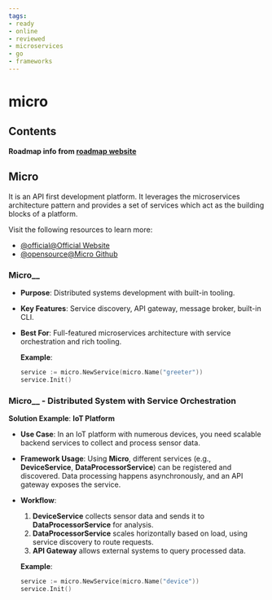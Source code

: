 ```yaml
---
tags:
- ready
- online
- reviewed
- microservices
- go
- frameworks
---
```


# micro

## Contents

__Roadmap info from [roadmap website](https://roadmap.sh/golang/go-microservices/micro)__

## Micro

It is an API first development platform. It leverages the microservices architecture pattern and provides a set of services which act as the building blocks of a platform.

Visit the following resources to learn more:

- [@official@Official Website](https://micro.dev/)
- [@opensource@Micro Github](https://github.com/micro/micro)

### Micro__

- __Purpose__: Distributed systems development with built-in tooling.
- __Key Features__: Service discovery, API gateway, message broker, built-in CLI.
- __Best For__: Full-featured microservices architecture with service orchestration and rich tooling.

   __Example__:

   ```go
   service := micro.NewService(micro.Name("greeter"))
   service.Init()
   ```

### Micro__ - Distributed System with Service Orchestration

   __Solution Example__: __IoT Platform__

- __Use Case__: In an IoT platform with numerous devices, you need scalable backend services to collect and process sensor data.
- __Framework Usage__: Using __Micro__, different services (e.g., __DeviceService__, __DataProcessorService__) can be registered and discovered. Data processing happens asynchronously, and an API gateway exposes the service.
- __Workflow__:
     1. __DeviceService__ collects sensor data and sends it to __DataProcessorService__ for analysis.
     2. __DataProcessorService__ scales horizontally based on load, using service discovery to route requests.
     3. __API Gateway__ allows external systems to query processed data.

   __Example__:

   ```go
   service := micro.NewService(micro.Name("device"))
   service.Init()
   ```
